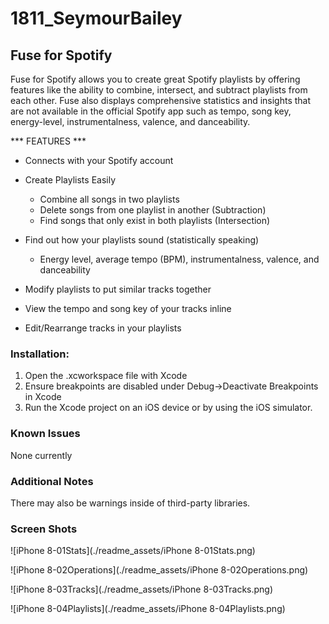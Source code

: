 # 1811_SeymourBailey

## Fuse for Spotify

Fuse for Spotify allows you to create great Spotify playlists by offering features like the ability to combine, intersect, and subtract playlists from each other. Fuse also displays comprehensive statistics and insights that are not available in the official Spotify app such as tempo, song key, energy-level, instrumentalness, valence, and danceability. 

*** FEATURES *** 

- Connects with your Spotify account 

- Create Playlists Easily
  - Combine all songs in two playlists
  - Delete songs from one playlist in another (Subtraction)
  - Find songs that only exist in both playlists (Intersection) 

- Find out how your playlists sound (statistically speaking)
  - Energy level, average tempo (BPM), instrumentalness, valence, and danceability 

- Modify playlists to put similar tracks together
- View the tempo and song key of your tracks inline
- Edit/Rearrange tracks in your playlists 



### Installation:

1. Open the .xcworkspace file with Xcode
2. Ensure breakpoints are disabled under Debug->Deactivate Breakpoints in Xcode
3. Run the Xcode project on an iOS device or by using the iOS simulator.



### Known Issues

None currently



### Additional Notes

There may also be warnings inside of third-party libraries.



### Screen Shots

![iPhone 8-01Stats](./readme_assets/iPhone 8-01Stats.png)

![iPhone 8-02Operations](./readme_assets/iPhone 8-02Operations.png)

![iPhone 8-03Tracks](./readme_assets/iPhone 8-03Tracks.png)

![iPhone 8-04Playlists](./readme_assets/iPhone 8-04Playlists.png)